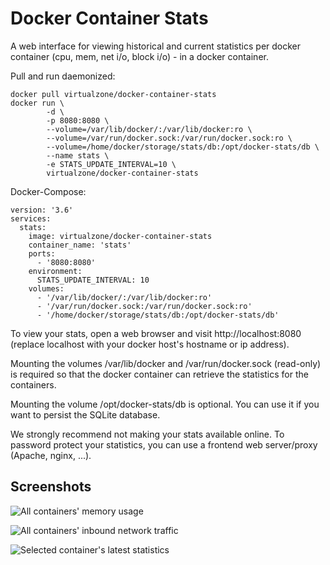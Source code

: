 # Docker Container Stats
A web interface for viewing historical and current statistics per docker container (cpu, mem, net i/o, block i/o) - in a docker container.

Pull and run daemonized:
```
docker pull virtualzone/docker-container-stats
docker run \
        -d \
        -p 8080:8080 \
        --volume=/var/lib/docker/:/var/lib/docker:ro \
        --volume=/var/run/docker.sock:/var/run/docker.sock:ro \
        --volume=/home/docker/storage/stats/db:/opt/docker-stats/db \
        --name stats \
        -e STATS_UPDATE_INTERVAL=10 \
        virtualzone/docker-container-stats
```

Docker-Compose:

```
version: '3.6'
services:
  stats:
    image: virtualzone/docker-container-stats
    container_name: 'stats'
    ports:
      - '8080:8080'
    environment:
      STATS_UPDATE_INTERVAL: 10
    volumes:
      - '/var/lib/docker/:/var/lib/docker:ro'
      - '/var/run/docker.sock:/var/run/docker.sock:ro'
      - '/home/docker/storage/stats/db:/opt/docker-stats/db'
```


To view your stats, open a web browser and visit http://localhost:8080 (replace localhost with your docker host's hostname or ip address).

Mounting the volumes /var/lib/docker and /var/run/docker.sock (read-only) is required so that the docker container can retrieve the statistics for the containers.

Mounting the volume /opt/docker-stats/db is optional. You can use it if you want to persist the SQLite database.

We strongly recommend not making your stats available online. To password protect your statistics, you can use a frontend web server/proxy (Apache, nginx, ...).

## Screenshots
![All containers' memory usage](https://raw.githubusercontent.com/virtualzone/docker-container-stats/master/img/all-containers-mem.png)

![All containers' inbound network traffic](https://raw.githubusercontent.com/virtualzone/docker-container-stats/master/img/all-containers-net.png)

![Selected container's latest statistics](https://raw.githubusercontent.com/virtualzone/docker-container-stats/master/img/selected-container.png)
